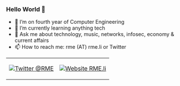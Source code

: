 ### Hello World 👋

- 🔭 I’m on fourth year of Computer Engineering
- 🌱 I’m currently learning anything tech
- 💬 Ask me about technology, music, networks, infosec, economy & current affairs
- 📫 How to reach me: rme (AT) rme.li or Twitter

<table><tr><td valign="top">
  
[![Twitter @RME](https://user-images.githubusercontent.com/6007737/87256809-0d918300-c496-11ea-83d1-352f4e14b5b3.png)](https://twitter.com/rme)

</td><td valign="top">
  
[![Website RME.li](https://user-images.githubusercontent.com/6007737/87257058-fc497600-c497-11ea-8d48-6c357b2ffe2b.png)](https://rme.li)

</td></tr></table>
